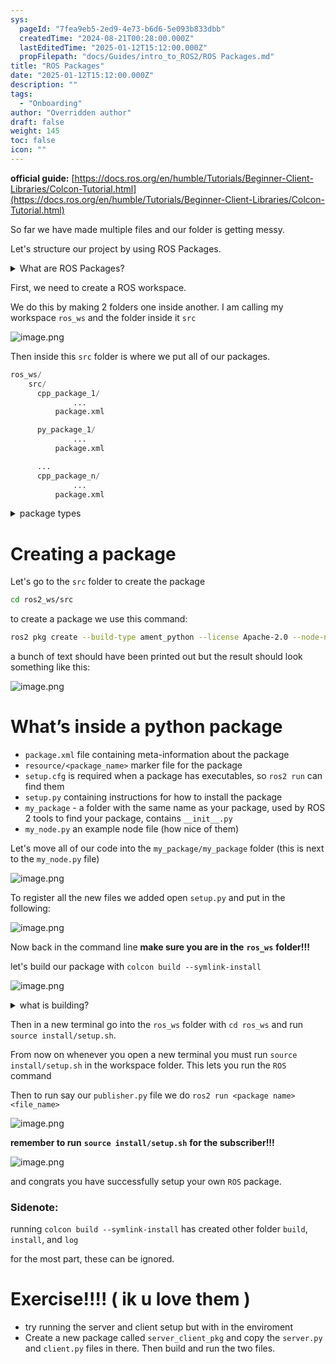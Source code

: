 ```yaml
---
sys:
  pageId: "7fea9eb5-2ed9-4e73-b6d6-5e093b833dbb"
  createdTime: "2024-08-21T00:28:00.000Z"
  lastEditedTime: "2025-01-12T15:12:00.000Z"
  propFilepath: "docs/Guides/intro_to_ROS2/ROS Packages.md"
title: "ROS Packages"
date: "2025-01-12T15:12:00.000Z"
description: ""
tags:
  - "Onboarding"
author: "Overridden author"
draft: false
weight: 145
toc: false
icon: ""
---
```


**official guide:** [https://docs.ros.org/en/humble/Tutorials/Beginner-Client-Libraries/Colcon-Tutorial.html](https://docs.ros.org/en/humble/Tutorials/Beginner-Client-Libraries/Colcon-Tutorial.html)

So far we have made multiple files and our folder is getting messy.

Let's structure our project by using ROS Packages.

<details>

<summary>What are ROS Packages?</summary>

ROS Packages are, as the name implies, packages of code that are highly sharable between ROS developers.

They consist of a folder, `package.xml` file, and source code

```python
      cpp_package_1/
		      ... imagine much code files here ..
          package.xml
```

</details>

First, we need to create a ROS workspace.

We do this by making 2 folders one inside another. I am calling my workspace `ros_ws` and the folder inside it `src`

![image.png](https://prod-files-secure.s3.us-west-2.amazonaws.com/d518164a-d88e-44d1-a4ee-3adb3bd8bce0/70706947-fd18-4537-a67b-e12946812d31/image.png?X-Amz-Algorithm=AWS4-HMAC-SHA256&X-Amz-Content-Sha256=UNSIGNED-PAYLOAD&X-Amz-Credential=ASIAZI2LB46677FSP3DR%2F20250227%2Fus-west-2%2Fs3%2Faws4_request&X-Amz-Date=20250227T190124Z&X-Amz-Expires=3600&X-Amz-Security-Token=IQoJb3JpZ2luX2VjEEIaCXVzLXdlc3QtMiJHMEUCIDn2hVSw%2FBOv2m6r1iQ%2FZbIx6a06T0M9UpPIYi%2FbaCmuAiEAya%2B2UbwuPxMwtbdT7oh33VkLCLICO7TGlCjsKWKCcTsq%2FwMIexAAGgw2Mzc0MjMxODM4MDUiDIbdXZW6BPLPkirB5CrcA9w%2FhwOWoQJY0PLxLZXZ2K18LezLWJjyViKlUJeAytyqRKJB33eBijFmOrou%2FgDtv07wI8YUZTO41g9eyGScAqRtdZuwphIdpGmHDmd5rzSx34DDV2m63ceT13Rlcbs88Hxb%2BTCaN5qs%2B8qjft%2BjYX7waY%2B9MWOCza0odxQmFM6fHDNZvPr1DCwwcjRo%2F4L8CVvJj2TIKKwj47Z4%2FJCed%2BcNom%2BRNYkZbI27Kl0qbVEteZ5PgUSkF%2BpvFooPC%2FISjAw8eDQc3d32K2THe8DlEnda2OY6%2FKOgg8TLd0XWKuj9y02XxwT%2FcSAyqk%2Fvyo%2BhaS%2Bg%2FE7%2F9mZrLU24Bj47e86m0NQMIdPyaFCGwOpS%2B8KfeIWdy%2BAjow3DK%2FCxpeeO%2BvAz2aVlnvqscQJ1WtG%2FUTCmxjyV2jhAvL0STUMU68uCtwfF2sJBsv8X%2FW9Apo5MisCddbOHVgvvzgHWCZSCsXYHsSWrVwO1VWkVQDWut20Co1IZ6VNeyrDeze6iN1WBGZ8Bx9idXvqyBrRjWZY5k8hQt%2BZuHnhns0SRqZZlB4KVHD08a20FuPlqyLV67zubw3%2FEktDyvvCBtSpH0fH7dDbbPdi92Iqv6wlw0KmYkrJNthXx1FMPxICkFcnIMM%2FSgr4GOqUBLUpJ8Q%2BZoI5R1CzGwcECl7TzWtMz6uiw4mq11in3Cp2%2BOuADf0X5NS3P%2FL8tNAOetfiZzciq%2FcdgzKpy%2FHOK3stAPYh%2BWCzAhMYIbSZcw0xNPi89wQOnAmBi2cS4ICLSCEvaD0%2F3BZW32fpL3W0ZgUcAfYN1RZ4T9QPGd1shnQpnpoJNn9FgXSRcPg6GxXiAAXjNfYF1D2p4bq5Q%2F7S1D4m5MPOx&X-Amz-Signature=ed7d193af07bbd279d471eb4cbdad8c3d586b36ee5e171ce0e148c7d044c54bc&X-Amz-SignedHeaders=host&x-id=GetObject)

Then inside this `src` folder is where we put all of our packages.

```python
ros_ws/
    src/
      cpp_package_1/
		      ...
          package.xml

      py_package_1/
		      ...
          package.xml

      ...
      cpp_package_n/
		      ...
          package.xml

```

<details>

<summary>package types</summary>

packages can be either `C++` or python.

the intern file structure is different for each but for this guide we will stick to creating python packages

</details>

# Creating a package

Let's go to the `src` folder to create the package

```bash
cd ros2_ws/src
```

to create a package we use this command:

```bash
ros2 pkg create --build-type ament_python --license Apache-2.0 --node-name my_node my_package
```

a bunch of text should have been printed out but the result should look something like this:

![image.png](https://prod-files-secure.s3.us-west-2.amazonaws.com/d518164a-d88e-44d1-a4ee-3adb3bd8bce0/e6cf1e3f-8512-4a3e-b131-079f800bf3e8/image.png?X-Amz-Algorithm=AWS4-HMAC-SHA256&X-Amz-Content-Sha256=UNSIGNED-PAYLOAD&X-Amz-Credential=ASIAZI2LB46677FSP3DR%2F20250227%2Fus-west-2%2Fs3%2Faws4_request&X-Amz-Date=20250227T190124Z&X-Amz-Expires=3600&X-Amz-Security-Token=IQoJb3JpZ2luX2VjEEIaCXVzLXdlc3QtMiJHMEUCIDn2hVSw%2FBOv2m6r1iQ%2FZbIx6a06T0M9UpPIYi%2FbaCmuAiEAya%2B2UbwuPxMwtbdT7oh33VkLCLICO7TGlCjsKWKCcTsq%2FwMIexAAGgw2Mzc0MjMxODM4MDUiDIbdXZW6BPLPkirB5CrcA9w%2FhwOWoQJY0PLxLZXZ2K18LezLWJjyViKlUJeAytyqRKJB33eBijFmOrou%2FgDtv07wI8YUZTO41g9eyGScAqRtdZuwphIdpGmHDmd5rzSx34DDV2m63ceT13Rlcbs88Hxb%2BTCaN5qs%2B8qjft%2BjYX7waY%2B9MWOCza0odxQmFM6fHDNZvPr1DCwwcjRo%2F4L8CVvJj2TIKKwj47Z4%2FJCed%2BcNom%2BRNYkZbI27Kl0qbVEteZ5PgUSkF%2BpvFooPC%2FISjAw8eDQc3d32K2THe8DlEnda2OY6%2FKOgg8TLd0XWKuj9y02XxwT%2FcSAyqk%2Fvyo%2BhaS%2Bg%2FE7%2F9mZrLU24Bj47e86m0NQMIdPyaFCGwOpS%2B8KfeIWdy%2BAjow3DK%2FCxpeeO%2BvAz2aVlnvqscQJ1WtG%2FUTCmxjyV2jhAvL0STUMU68uCtwfF2sJBsv8X%2FW9Apo5MisCddbOHVgvvzgHWCZSCsXYHsSWrVwO1VWkVQDWut20Co1IZ6VNeyrDeze6iN1WBGZ8Bx9idXvqyBrRjWZY5k8hQt%2BZuHnhns0SRqZZlB4KVHD08a20FuPlqyLV67zubw3%2FEktDyvvCBtSpH0fH7dDbbPdi92Iqv6wlw0KmYkrJNthXx1FMPxICkFcnIMM%2FSgr4GOqUBLUpJ8Q%2BZoI5R1CzGwcECl7TzWtMz6uiw4mq11in3Cp2%2BOuADf0X5NS3P%2FL8tNAOetfiZzciq%2FcdgzKpy%2FHOK3stAPYh%2BWCzAhMYIbSZcw0xNPi89wQOnAmBi2cS4ICLSCEvaD0%2F3BZW32fpL3W0ZgUcAfYN1RZ4T9QPGd1shnQpnpoJNn9FgXSRcPg6GxXiAAXjNfYF1D2p4bq5Q%2F7S1D4m5MPOx&X-Amz-Signature=c85a25631f7473a5e8becf39e15b25b4ccd1e0cdc7cedb06f6180fe322ada650&X-Amz-SignedHeaders=host&x-id=GetObject)

# What’s inside a python package

- `package.xml` file containing meta-information about the package
- `resource/<package_name>` marker file for the package
- `setup.cfg` is required when a package has executables, so `ros2 run` can find them
- `setup.py` containing instructions for how to install the package
- `my_package` - a folder with the same name as your package, used by ROS 2 tools to find your package, contains `__init__.py`
- `my_node.py` an example node file (how nice of them)

Let's move all of our code into the `my_package/my_package` folder (this is next to the `my_node.py` file)

![image.png](https://prod-files-secure.s3.us-west-2.amazonaws.com/d518164a-d88e-44d1-a4ee-3adb3bd8bce0/9ce58f11-0da9-4d3e-b86d-506a9685d378/image.png?X-Amz-Algorithm=AWS4-HMAC-SHA256&X-Amz-Content-Sha256=UNSIGNED-PAYLOAD&X-Amz-Credential=ASIAZI2LB46677FSP3DR%2F20250227%2Fus-west-2%2Fs3%2Faws4_request&X-Amz-Date=20250227T190124Z&X-Amz-Expires=3600&X-Amz-Security-Token=IQoJb3JpZ2luX2VjEEIaCXVzLXdlc3QtMiJHMEUCIDn2hVSw%2FBOv2m6r1iQ%2FZbIx6a06T0M9UpPIYi%2FbaCmuAiEAya%2B2UbwuPxMwtbdT7oh33VkLCLICO7TGlCjsKWKCcTsq%2FwMIexAAGgw2Mzc0MjMxODM4MDUiDIbdXZW6BPLPkirB5CrcA9w%2FhwOWoQJY0PLxLZXZ2K18LezLWJjyViKlUJeAytyqRKJB33eBijFmOrou%2FgDtv07wI8YUZTO41g9eyGScAqRtdZuwphIdpGmHDmd5rzSx34DDV2m63ceT13Rlcbs88Hxb%2BTCaN5qs%2B8qjft%2BjYX7waY%2B9MWOCza0odxQmFM6fHDNZvPr1DCwwcjRo%2F4L8CVvJj2TIKKwj47Z4%2FJCed%2BcNom%2BRNYkZbI27Kl0qbVEteZ5PgUSkF%2BpvFooPC%2FISjAw8eDQc3d32K2THe8DlEnda2OY6%2FKOgg8TLd0XWKuj9y02XxwT%2FcSAyqk%2Fvyo%2BhaS%2Bg%2FE7%2F9mZrLU24Bj47e86m0NQMIdPyaFCGwOpS%2B8KfeIWdy%2BAjow3DK%2FCxpeeO%2BvAz2aVlnvqscQJ1WtG%2FUTCmxjyV2jhAvL0STUMU68uCtwfF2sJBsv8X%2FW9Apo5MisCddbOHVgvvzgHWCZSCsXYHsSWrVwO1VWkVQDWut20Co1IZ6VNeyrDeze6iN1WBGZ8Bx9idXvqyBrRjWZY5k8hQt%2BZuHnhns0SRqZZlB4KVHD08a20FuPlqyLV67zubw3%2FEktDyvvCBtSpH0fH7dDbbPdi92Iqv6wlw0KmYkrJNthXx1FMPxICkFcnIMM%2FSgr4GOqUBLUpJ8Q%2BZoI5R1CzGwcECl7TzWtMz6uiw4mq11in3Cp2%2BOuADf0X5NS3P%2FL8tNAOetfiZzciq%2FcdgzKpy%2FHOK3stAPYh%2BWCzAhMYIbSZcw0xNPi89wQOnAmBi2cS4ICLSCEvaD0%2F3BZW32fpL3W0ZgUcAfYN1RZ4T9QPGd1shnQpnpoJNn9FgXSRcPg6GxXiAAXjNfYF1D2p4bq5Q%2F7S1D4m5MPOx&X-Amz-Signature=39755296876cdbf1f95664f14af43b18f53030c109e4b2bc7d17abbd0534657a&X-Amz-SignedHeaders=host&x-id=GetObject)

To register all the new files we added open `setup.py` and put in the following:

![image.png](https://prod-files-secure.s3.us-west-2.amazonaws.com/d518164a-d88e-44d1-a4ee-3adb3bd8bce0/1cd7c262-4cae-4496-9d75-c178537d24a2/image.png?X-Amz-Algorithm=AWS4-HMAC-SHA256&X-Amz-Content-Sha256=UNSIGNED-PAYLOAD&X-Amz-Credential=ASIAZI2LB46677FSP3DR%2F20250227%2Fus-west-2%2Fs3%2Faws4_request&X-Amz-Date=20250227T190124Z&X-Amz-Expires=3600&X-Amz-Security-Token=IQoJb3JpZ2luX2VjEEIaCXVzLXdlc3QtMiJHMEUCIDn2hVSw%2FBOv2m6r1iQ%2FZbIx6a06T0M9UpPIYi%2FbaCmuAiEAya%2B2UbwuPxMwtbdT7oh33VkLCLICO7TGlCjsKWKCcTsq%2FwMIexAAGgw2Mzc0MjMxODM4MDUiDIbdXZW6BPLPkirB5CrcA9w%2FhwOWoQJY0PLxLZXZ2K18LezLWJjyViKlUJeAytyqRKJB33eBijFmOrou%2FgDtv07wI8YUZTO41g9eyGScAqRtdZuwphIdpGmHDmd5rzSx34DDV2m63ceT13Rlcbs88Hxb%2BTCaN5qs%2B8qjft%2BjYX7waY%2B9MWOCza0odxQmFM6fHDNZvPr1DCwwcjRo%2F4L8CVvJj2TIKKwj47Z4%2FJCed%2BcNom%2BRNYkZbI27Kl0qbVEteZ5PgUSkF%2BpvFooPC%2FISjAw8eDQc3d32K2THe8DlEnda2OY6%2FKOgg8TLd0XWKuj9y02XxwT%2FcSAyqk%2Fvyo%2BhaS%2Bg%2FE7%2F9mZrLU24Bj47e86m0NQMIdPyaFCGwOpS%2B8KfeIWdy%2BAjow3DK%2FCxpeeO%2BvAz2aVlnvqscQJ1WtG%2FUTCmxjyV2jhAvL0STUMU68uCtwfF2sJBsv8X%2FW9Apo5MisCddbOHVgvvzgHWCZSCsXYHsSWrVwO1VWkVQDWut20Co1IZ6VNeyrDeze6iN1WBGZ8Bx9idXvqyBrRjWZY5k8hQt%2BZuHnhns0SRqZZlB4KVHD08a20FuPlqyLV67zubw3%2FEktDyvvCBtSpH0fH7dDbbPdi92Iqv6wlw0KmYkrJNthXx1FMPxICkFcnIMM%2FSgr4GOqUBLUpJ8Q%2BZoI5R1CzGwcECl7TzWtMz6uiw4mq11in3Cp2%2BOuADf0X5NS3P%2FL8tNAOetfiZzciq%2FcdgzKpy%2FHOK3stAPYh%2BWCzAhMYIbSZcw0xNPi89wQOnAmBi2cS4ICLSCEvaD0%2F3BZW32fpL3W0ZgUcAfYN1RZ4T9QPGd1shnQpnpoJNn9FgXSRcPg6GxXiAAXjNfYF1D2p4bq5Q%2F7S1D4m5MPOx&X-Amz-Signature=7bb968529ca96573f9f47ba8d75dbf532f31ed31f6505ed32e3ac196f5fd38cf&X-Amz-SignedHeaders=host&x-id=GetObject)

Now back in the command line **make sure you are in the** **`ros_ws`** **folder!!!**

let's build our package with `colcon build --symlink-install`

![image.png](https://prod-files-secure.s3.us-west-2.amazonaws.com/d518164a-d88e-44d1-a4ee-3adb3bd8bce0/2f2a0d27-b173-48fd-b189-5f5c0ce65619/image.png?X-Amz-Algorithm=AWS4-HMAC-SHA256&X-Amz-Content-Sha256=UNSIGNED-PAYLOAD&X-Amz-Credential=ASIAZI2LB46677FSP3DR%2F20250227%2Fus-west-2%2Fs3%2Faws4_request&X-Amz-Date=20250227T190124Z&X-Amz-Expires=3600&X-Amz-Security-Token=IQoJb3JpZ2luX2VjEEIaCXVzLXdlc3QtMiJHMEUCIDn2hVSw%2FBOv2m6r1iQ%2FZbIx6a06T0M9UpPIYi%2FbaCmuAiEAya%2B2UbwuPxMwtbdT7oh33VkLCLICO7TGlCjsKWKCcTsq%2FwMIexAAGgw2Mzc0MjMxODM4MDUiDIbdXZW6BPLPkirB5CrcA9w%2FhwOWoQJY0PLxLZXZ2K18LezLWJjyViKlUJeAytyqRKJB33eBijFmOrou%2FgDtv07wI8YUZTO41g9eyGScAqRtdZuwphIdpGmHDmd5rzSx34DDV2m63ceT13Rlcbs88Hxb%2BTCaN5qs%2B8qjft%2BjYX7waY%2B9MWOCza0odxQmFM6fHDNZvPr1DCwwcjRo%2F4L8CVvJj2TIKKwj47Z4%2FJCed%2BcNom%2BRNYkZbI27Kl0qbVEteZ5PgUSkF%2BpvFooPC%2FISjAw8eDQc3d32K2THe8DlEnda2OY6%2FKOgg8TLd0XWKuj9y02XxwT%2FcSAyqk%2Fvyo%2BhaS%2Bg%2FE7%2F9mZrLU24Bj47e86m0NQMIdPyaFCGwOpS%2B8KfeIWdy%2BAjow3DK%2FCxpeeO%2BvAz2aVlnvqscQJ1WtG%2FUTCmxjyV2jhAvL0STUMU68uCtwfF2sJBsv8X%2FW9Apo5MisCddbOHVgvvzgHWCZSCsXYHsSWrVwO1VWkVQDWut20Co1IZ6VNeyrDeze6iN1WBGZ8Bx9idXvqyBrRjWZY5k8hQt%2BZuHnhns0SRqZZlB4KVHD08a20FuPlqyLV67zubw3%2FEktDyvvCBtSpH0fH7dDbbPdi92Iqv6wlw0KmYkrJNthXx1FMPxICkFcnIMM%2FSgr4GOqUBLUpJ8Q%2BZoI5R1CzGwcECl7TzWtMz6uiw4mq11in3Cp2%2BOuADf0X5NS3P%2FL8tNAOetfiZzciq%2FcdgzKpy%2FHOK3stAPYh%2BWCzAhMYIbSZcw0xNPi89wQOnAmBi2cS4ICLSCEvaD0%2F3BZW32fpL3W0ZgUcAfYN1RZ4T9QPGd1shnQpnpoJNn9FgXSRcPg6GxXiAAXjNfYF1D2p4bq5Q%2F7S1D4m5MPOx&X-Amz-Signature=f52fae029673a39192c809756fb4fdb82a9bcc0a554817e3f18c7c462730136c&X-Amz-SignedHeaders=host&x-id=GetObject)

<details>

<summary>what is building?</summary>

if you are a CS major at Rose-Hulman you will learn the answer to this in CSSE132

but TLDR; is it combines all the code files into one program that can be run easily 

</details>

Then in a new terminal go into the `ros_ws` folder with `cd ros_ws` and run `source install/setup.sh`. 

From now on whenever you open a new terminal you must run `source install/setup.sh` in the workspace folder. This lets you run the `ROS` command

Then to run say our `publisher.py` file we do `ros2 run <package name> <file_name>`

![image.png](https://prod-files-secure.s3.us-west-2.amazonaws.com/d518164a-d88e-44d1-a4ee-3adb3bd8bce0/4f4b1219-3a44-4632-aa0a-ce3471699f59/image.png?X-Amz-Algorithm=AWS4-HMAC-SHA256&X-Amz-Content-Sha256=UNSIGNED-PAYLOAD&X-Amz-Credential=ASIAZI2LB46677FSP3DR%2F20250227%2Fus-west-2%2Fs3%2Faws4_request&X-Amz-Date=20250227T190124Z&X-Amz-Expires=3600&X-Amz-Security-Token=IQoJb3JpZ2luX2VjEEIaCXVzLXdlc3QtMiJHMEUCIDn2hVSw%2FBOv2m6r1iQ%2FZbIx6a06T0M9UpPIYi%2FbaCmuAiEAya%2B2UbwuPxMwtbdT7oh33VkLCLICO7TGlCjsKWKCcTsq%2FwMIexAAGgw2Mzc0MjMxODM4MDUiDIbdXZW6BPLPkirB5CrcA9w%2FhwOWoQJY0PLxLZXZ2K18LezLWJjyViKlUJeAytyqRKJB33eBijFmOrou%2FgDtv07wI8YUZTO41g9eyGScAqRtdZuwphIdpGmHDmd5rzSx34DDV2m63ceT13Rlcbs88Hxb%2BTCaN5qs%2B8qjft%2BjYX7waY%2B9MWOCza0odxQmFM6fHDNZvPr1DCwwcjRo%2F4L8CVvJj2TIKKwj47Z4%2FJCed%2BcNom%2BRNYkZbI27Kl0qbVEteZ5PgUSkF%2BpvFooPC%2FISjAw8eDQc3d32K2THe8DlEnda2OY6%2FKOgg8TLd0XWKuj9y02XxwT%2FcSAyqk%2Fvyo%2BhaS%2Bg%2FE7%2F9mZrLU24Bj47e86m0NQMIdPyaFCGwOpS%2B8KfeIWdy%2BAjow3DK%2FCxpeeO%2BvAz2aVlnvqscQJ1WtG%2FUTCmxjyV2jhAvL0STUMU68uCtwfF2sJBsv8X%2FW9Apo5MisCddbOHVgvvzgHWCZSCsXYHsSWrVwO1VWkVQDWut20Co1IZ6VNeyrDeze6iN1WBGZ8Bx9idXvqyBrRjWZY5k8hQt%2BZuHnhns0SRqZZlB4KVHD08a20FuPlqyLV67zubw3%2FEktDyvvCBtSpH0fH7dDbbPdi92Iqv6wlw0KmYkrJNthXx1FMPxICkFcnIMM%2FSgr4GOqUBLUpJ8Q%2BZoI5R1CzGwcECl7TzWtMz6uiw4mq11in3Cp2%2BOuADf0X5NS3P%2FL8tNAOetfiZzciq%2FcdgzKpy%2FHOK3stAPYh%2BWCzAhMYIbSZcw0xNPi89wQOnAmBi2cS4ICLSCEvaD0%2F3BZW32fpL3W0ZgUcAfYN1RZ4T9QPGd1shnQpnpoJNn9FgXSRcPg6GxXiAAXjNfYF1D2p4bq5Q%2F7S1D4m5MPOx&X-Amz-Signature=355504b2091acfed2a35d1779722d634216ca8db5301c1e560572f32cd597a9c&X-Amz-SignedHeaders=host&x-id=GetObject)

**remember to run** **`source install/setup.sh`** **for the subscriber!!!**

![image.png](https://prod-files-secure.s3.us-west-2.amazonaws.com/d518164a-d88e-44d1-a4ee-3adb3bd8bce0/02121119-dad4-49ec-8356-c956108b4243/image.png?X-Amz-Algorithm=AWS4-HMAC-SHA256&X-Amz-Content-Sha256=UNSIGNED-PAYLOAD&X-Amz-Credential=ASIAZI2LB46677FSP3DR%2F20250227%2Fus-west-2%2Fs3%2Faws4_request&X-Amz-Date=20250227T190124Z&X-Amz-Expires=3600&X-Amz-Security-Token=IQoJb3JpZ2luX2VjEEIaCXVzLXdlc3QtMiJHMEUCIDn2hVSw%2FBOv2m6r1iQ%2FZbIx6a06T0M9UpPIYi%2FbaCmuAiEAya%2B2UbwuPxMwtbdT7oh33VkLCLICO7TGlCjsKWKCcTsq%2FwMIexAAGgw2Mzc0MjMxODM4MDUiDIbdXZW6BPLPkirB5CrcA9w%2FhwOWoQJY0PLxLZXZ2K18LezLWJjyViKlUJeAytyqRKJB33eBijFmOrou%2FgDtv07wI8YUZTO41g9eyGScAqRtdZuwphIdpGmHDmd5rzSx34DDV2m63ceT13Rlcbs88Hxb%2BTCaN5qs%2B8qjft%2BjYX7waY%2B9MWOCza0odxQmFM6fHDNZvPr1DCwwcjRo%2F4L8CVvJj2TIKKwj47Z4%2FJCed%2BcNom%2BRNYkZbI27Kl0qbVEteZ5PgUSkF%2BpvFooPC%2FISjAw8eDQc3d32K2THe8DlEnda2OY6%2FKOgg8TLd0XWKuj9y02XxwT%2FcSAyqk%2Fvyo%2BhaS%2Bg%2FE7%2F9mZrLU24Bj47e86m0NQMIdPyaFCGwOpS%2B8KfeIWdy%2BAjow3DK%2FCxpeeO%2BvAz2aVlnvqscQJ1WtG%2FUTCmxjyV2jhAvL0STUMU68uCtwfF2sJBsv8X%2FW9Apo5MisCddbOHVgvvzgHWCZSCsXYHsSWrVwO1VWkVQDWut20Co1IZ6VNeyrDeze6iN1WBGZ8Bx9idXvqyBrRjWZY5k8hQt%2BZuHnhns0SRqZZlB4KVHD08a20FuPlqyLV67zubw3%2FEktDyvvCBtSpH0fH7dDbbPdi92Iqv6wlw0KmYkrJNthXx1FMPxICkFcnIMM%2FSgr4GOqUBLUpJ8Q%2BZoI5R1CzGwcECl7TzWtMz6uiw4mq11in3Cp2%2BOuADf0X5NS3P%2FL8tNAOetfiZzciq%2FcdgzKpy%2FHOK3stAPYh%2BWCzAhMYIbSZcw0xNPi89wQOnAmBi2cS4ICLSCEvaD0%2F3BZW32fpL3W0ZgUcAfYN1RZ4T9QPGd1shnQpnpoJNn9FgXSRcPg6GxXiAAXjNfYF1D2p4bq5Q%2F7S1D4m5MPOx&X-Amz-Signature=19b1f3e68e00ccf26a7886ec858c70f77260eb6e3861537b58807d45a0e6ea42&X-Amz-SignedHeaders=host&x-id=GetObject)

and congrats you have successfully setup your own `ROS` package.

### Sidenote:

running `colcon build --symlink-install` has created other folder `build`, `install`, and `log`

for the most part, these can be ignored.

# Exercise!!!! ( ik u love them )

- try running the server and client setup but with in the enviroment
- Create a new package called `server_client_pkg` and copy the `server.py` and `client.py` files in there. Then build and run the two files.
